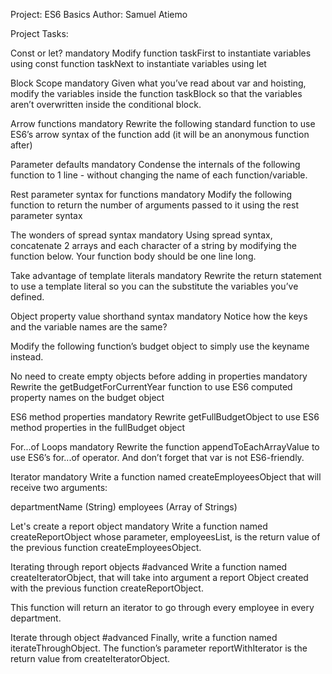 Project: ES6 Basics 
Author: Samuel Atiemo

Project Tasks:

Const or let? mandatory Modify
function taskFirst to instantiate variables using const function taskNext to instantiate variables using let

Block Scope mandatory Given what you’ve read about var and hoisting, modify the variables inside the function taskBlock so that the variables aren’t overwritten inside the conditional block.

Arrow functions mandatory Rewrite the following standard function to use ES6’s arrow syntax of the function add (it will be an anonymous function after)

Parameter defaults mandatory Condense the internals of the following function to 1 line - without changing the name of each function/variable.

Rest parameter syntax for functions mandatory Modify the following function to return the number of arguments passed to it using the rest parameter syntax

The wonders of spread syntax mandatory Using spread syntax, concatenate 2 arrays and each character of a string by modifying the function below. Your function body should be one line long.

Take advantage of template literals mandatory Rewrite the return statement to use a template literal so you can the substitute the variables you’ve defined.

Object property value shorthand syntax mandatory Notice how the keys and the variable names are the same?

Modify the following function’s budget object to simply use the keyname instead.

No need to create empty objects before adding in properties mandatory Rewrite the getBudgetForCurrentYear function to use ES6 computed property names on the budget object

ES6 method properties mandatory Rewrite getFullBudgetObject to use ES6 method properties in the fullBudget object

For...of Loops mandatory Rewrite the function appendToEachArrayValue to use ES6’s for...of operator. And don’t forget that var is not ES6-friendly.

Iterator mandatory Write a function named createEmployeesObject that will receive two arguments:

departmentName (String) employees (Array of Strings)

Let's create a report object mandatory Write a function named createReportObject whose parameter, employeesList, is the return value of the previous function createEmployeesObject.

Iterating through report objects #advanced Write a function named createIteratorObject, that will take into argument a report Object created with the previous function createReportObject.

This function will return an iterator to go through every employee in every department.

Iterate through object #advanced Finally, write a function named iterateThroughObject. The function’s parameter reportWithIterator is the return value from createIteratorObject.
